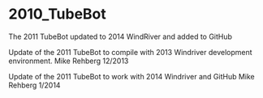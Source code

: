 2010_TubeBot
============

The 2011 TubeBot updated to 2014 WindRiver and added to GitHub

Update of the 2011 TubeBot to compile with 2013 Windriver development environment.
Mike Rehberg   12/2013

Update of the 2011 TubeBot to work with 2014 Windriver and GitHub
Mike Rehberg 1/2014